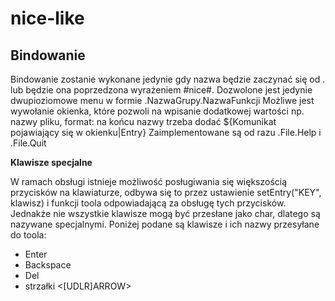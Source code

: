 # nice-like

## Bindowanie
Bindowanie zostanie wykonane jedynie gdy nazwa będzie zaczynać się od . lub będzie ona poprzedzona wyrażeniem #nice#.
Dozwolone jest jedynie dwupioziomowe menu w formie .NazwaGrupy.NazwaFunkcji
Możliwe jest wywołanie okienka, które pozwoli na wpisanie dodatkowej wartości np. nazwy pliku, format: na końcu nazwy trzeba dodać ${Komunikat pojawiający się w okienku|Entry}
Zaimplementowane są od razu .File.Help i .File.Quit

**Klawisze specjalne**

W ramach obsługi <EDITION> istnieje możliwość posługiwania się większością przycisków na klawiaturze, odbywa się to przez ustawienie setEntry("KEY", klawisz) i funkcji toola odpowiadającą za obsługę tych przycisków. Jednakże nie wszystkie klawisze mogą być przesłane jako char, dlatego są nazywane specjalnymi. Poniżej podane są klawisze i ich nazwy przesyłane do toola:
- Enter <ENTER>
- Backspace <BS>
- Del <DEL>
- strzałki <[UDLR]ARROW>
